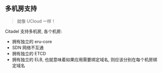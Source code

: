 ## 多机房支持

>就像 UCloud 一样！

Citadel 支持多机房, 各个机房:

* 拥有独立的 eru-core
* SDN 网络不互通
* 拥有独立的 ETCD
* 拥有独立的 ELB, 也就意味着如果应用需要绑定域名, 则应该分别在每个机房绑定域名

